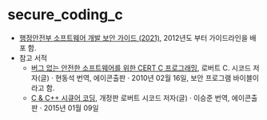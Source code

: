 # secure_coding_c

- [행정안전부 소프트웨어 개발 보안 가이드 (2021)](https://www.mois.go.kr/synap/skin/doc.html?fn=BBS_202112310915185564&rs=/synapFile/202303/&synapUrl=%2Fsynap%2Fskin%2Fdoc.html%3Ffn%3DBBS_202112310915185564%26rs%3D%2FsynapFile%2F202303%2F&synapMessage=%EC%A0%95%EC%83%81), 2012년도 부터 가이드라인을 배포 함.
- 참고 서적
  - [버그 없는 안전한 소프트웨어를 위한 CERT C 프로그래밍](https://product.kyobobook.co.kr/detail/S000000935145), 로버트 C. 시코드 저자(글) · 현동석 번역, 에이콘출판 · 2010년 02월 16일, 보안 프로그램 바이블이라고 함.
  - [C & C++ 시큐어 코딩](https://product.kyobobook.co.kr/detail/S000000935666), 개정판 로버트 시코드 저자(글) · 이승준 번역, 에이콘출판 · 2015년 01월 09일
